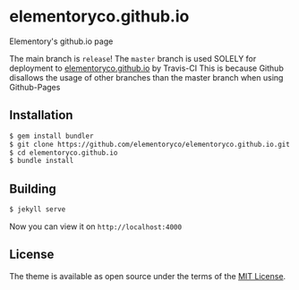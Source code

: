# elementoryco.github.io

Elementory's github.io page

The main branch is `release`! The `master` branch is used SOLELY for deployment to [elementoryco.github.io](https://elementoryco.github.io) by Travis-CI
This is because Github disallows the usage of other branches than the master branch when using Github-Pages

## Installation

```sh
$ gem install bundler
$ git clone https://github.com/elementoryco/elementoryco.github.io.git
$ cd elementoryco.github.io
$ bundle install
```

## Building

```sh
$ jekyll serve
```

Now you can view it on `http://localhost:4000`

## License

The theme is available as open source under the terms of the [MIT License](https://opensource.org/licenses/MIT).

